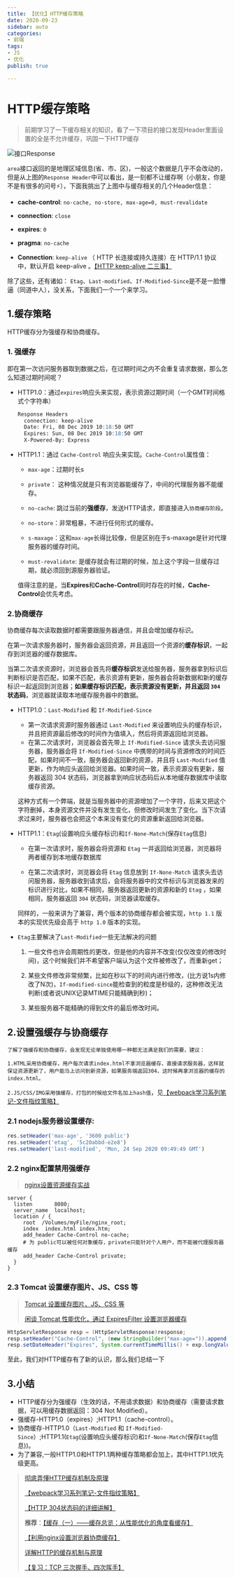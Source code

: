 ```yaml
---
title: 【优化】HTTP缓存策略
date: 2020-09-23
sidebar: auto
categories: 
- 前端
tags: 
- JS
- 优化
publish: true

---
```


# HTTP缓存策略

> 前期学习了一下缓存相关的知识，看了一下项目的接口发现Header里面设置的全是不允许缓存，巩固一下HTTP缓存

![接口Response](../../../images/frontEnd/cache-header.png)

`area`接口返回的是地理区域信息(省、市、区)，一般这个数据是几乎不会改动的，但是从上图的`Response Header`中可以看出，是一刻都不让缓存啊（小朋友，你是不是有很多的问号:zap:），下面我挑出了上图中与缓存相关的几个Header信息：

+ **cache-control**: `no-cache, no-store, max-age=0, must-revalidate` 
+ **connection**: `close`
+ **expires**: `0`
+ **pragma**: `no-cache`

+ **Connection**: `keep-alive` （ HTTP 长连接或持久连接）在 HTTP/1.1 协议中，默认开启 keep-alive 。[【HTTP keep-alive 二三事】](https://lotabout.me/2019/Things-about-keepalive/)

除了这些，还有诸如： `Etag`、`Last-modified`、`If-Modified-Since`是不是一脸懵逼（同道中人），没关系，下面我们一个一个来学习。

## 1.缓存策略

HTTP缓存分为强缓存和协商缓存。

### 1. 强缓存

即在第一次访问服务器取到数据之后，在过期时间之内不会重复请求数据，那么怎么知道过期时间呢？

+ HTTP1.0：通过`expires`响应头来实现，表示资源过期时间（一个GMT时间格式个字符串）

  ```markdown
  Response Headers
  	connection: keep-alive
  	Date: Fri, 08 Dec 2019 10:18:50 GMT
  	Expires: Sun, 08 Dec 2019 10:18:50 GMT
  	X-Powered-By: Express
  ```

  

+ HTTP1.1：通过 `Cache-Control` 响应头来实现。`Cache-Control`属性值：

  - `max-age`：过期时长s

  - `private`： 这种情况就是只有浏览器能缓存了，中间的代理服务器不能缓存。

  - `no-cache`: 跳过当前的**强缓存**，发送HTTP请求，即直接进入`协商缓存阶段`。

  - `no-store`：非常粗暴，不进行任何形式的缓存。

  - `s-maxage`：这和`max-age`长得比较像，但是区别在于s-maxage是针对代理服务器的缓存时间。

  - `must-revalidate`: 是缓存就会有过期的时候，加上这个字段一旦缓存过期，就必须回到源服务器验证。

    

  值得注意的是，当**Expires**和**Cache-Control**同时存在的时候，**Cache-Control**会优先考虑。

### 2.协商缓存

协商缓存每次读取数据时都需要跟服务器通信，并且会增加缓存标识。

在第一次请求服务器时，服务器会返回资源，并且返回一个资源的**缓存标识**，一起存到浏览器的缓存数据库。

当第二次请求资源时，浏览器会首先将**缓存标识**发送给服务器，服务器拿到标识后判断标识是否匹配，如果不匹配，表示资源有更新，服务器会将新数据和新的缓存标识一起返回到浏览器；**如果缓存标识匹配，表示资源没有更新，并且返回 `304` 状态码**，浏览器就读取本地缓存服务器中的数据。

+ HTTP1.0：`Last-Modified` 和 `If-Modified-Since`

  + 第一次请求资源时服务器通过 `Last-Modified` 来设置响应头的缓存标识，并且把资源最后修改的时间作为值填入，然后将资源返回给浏览器。
  + 在第二次请求时，浏览器会首先带上 `If-Modified-Since` 请求头去访问服务器，服务器会将 `If-Modified-Since` 中携带的时间与资源修改的时间匹配，如果时间不一致，服务器会返回新的资源，并且将 `Last-Modified` 值更新，作为响应头返回给浏览器。如果时间一致，表示资源没有更新，服务器返回 304 状态码，浏览器拿到响应状态码后从本地缓存数据库中读取缓存资源。

  这种方式有一个弊端，就是当服务器中的资源增加了一个字符，后来又把这个字符删掉，本身资源文件并没有发生变化，但修改时间发生了变化。当下次请求过来时，服务器也会把这个本来没有变化的资源重新返回给浏览器。

+ HTTP1.1：`Etag`(设置响应头缓存标识)和`If-None-Match`(保存`Etag`信息)

  + 在第一次请求时，服务器会将资源和 `Etag` 一并返回给浏览器，浏览器将两者缓存到本地缓存数据库

  + 在第二次请求时，浏览器会将 `Etag` 信息放到 `If-None-Match` 请求头去访问服务器，服务器收到请求后，会将服务器中的文件标识与浏览器发来的标识进行对比，如果不相同，服务器返回更新的资源和新的 `Etag` ，如果相同，服务器返回 `304` 状态码，浏览器读取缓存。

    

  同样的，一般来讲为了兼容，两个版本的协商缓存都会被实现，`http 1.1` 版本的实现优先级会高于 `http 1.0` 版本的实现。

  

+ `Etag`主要解决了`Last-Modified`一些无法解决的问题

  1. 一些文件也许会周期性的更改，但是他的内容并不改变(仅仅改变的修改时间)，这个时候我们并不希望客户端认为这个文件被修改了，而重新get；

  2. 某些文件修改非常频繁，比如在秒以下的时间内进行修改，(比方说1s内修改了N次)，`If-modified-since`能检查到的粒度是秒级的，这种修改无法判断(或者说UNIX记录MTIME只能精确到秒)；

  3. 某些服务器不能精确的得到文件的最后修改时间。

     

## 2.设置强缓存与协商缓存

`了解了强缓存和协商缓存，会发现无论单独使用哪一种都无法满足我们的需要，建议：`

`1.HTML采用协商缓存，用户每次请求index.html不拿浏览器缓存，直接请求服务器，这样就保证资源更新了，用户能马上访问到新资源，如果服务端返回304，这时候再拿浏览器的缓存的index.html。`

`2.JS/CSS/IMG采用强缓存，打包的时候给文件名加上hash值`，见[【webpack学习系列笔记-文件指纹策略】](https://docs.zkkysqs.top/other/webpack/Webpack%E5%AD%A6%E4%B9%A0%E7%AC%94%E8%AE%B0%E4%B9%8B%E5%9F%BA%E7%A1%80%E5%BA%94%E7%94%A8.html#_6-文件指纹策略-chunkhash、contenthash和hash)

### 2.1 nodejs服务器设置缓存:

```js
res.setHeader('max-age', '3600 public')
res.setHeader('etag', '5c20abbd-e2e8')
res.setHeader('last-modified', 'Mon, 24 Sep 2020 09:49:49 GMT')
```

### 2.2 nginx配置禁用强缓存

> [nginx设置资源缓存实战](https://juejin.im/post/6844903981181829134)

```nginx
server {
  listen       8080;
  server_name  localhost;
  location / {
     root  /Volumes/myFile/nginx_root;   
     index  index.html index.htm;
     add_header Cache-Control no-cache;
     # 为 public可以被任何对象缓存，private只能针对个人用户，而不能被代理服务器缓存
     add_header Cache-Control private;
  }
}
```

### 2.3 Tomcat 设置缓存图片、JS、CSS 等

> [Tomcat 设置缓存图片、JS、CSS 等](http://read.pudn.com/downloads416/ebook/1767859/Tomcat%20%E8%AE%BE%E7%BD%AE%E7%BC%93%E5%AD%98%E5%9B%BE%E7%89%87JS%E5%92%8CCSS%E7%AD%89.pdf)
>
> [闲谈 Tomcat 性能优化，通过 ExpiresFilter 设置浏览器缓存](https://zhangzw.com/posts/20190926.html)

```java
HttpServletResponse resp = (HttpServletResponse)response;
resp.setHeader("Cache-Control", (new StringBuilder("max-age=")).append(exp).toString());
resp.setDateHeader("Expires", System.currentTimeMillis() + exp.longValue() * 1000L);
```

至此，我们对HTTP缓存有了新的认识，那么我们总结一下

## 3.小结

+ HTTP缓存分为强缓存（生效的话，不用请求数据）和协商缓存（需要请求数据，可以用缓存数据返回：304 Not Modified）。
+ 强缓存-HTTP1.0（expires）;HTTP1.1（cache-control）。
+ 协商缓存-HTTP1.0（`Last-Modified` 和 `If-Modified-Since`）;HTTP1.1(`Etag`(设置响应头缓存标识)和`If-None-Match`(保存`Etag`信息))。
+ 为了兼容,一般HTTP1.0和HTTP1.1两种缓存策略都会加上，其中HTTP1.1优先级更高。





>  [彻底弄懂HTTP缓存机制及原理](https://www.cnblogs.com/chenqf/p/6386163.html)
>
>  [【webpack学习系列笔记-文件指纹策略】](https://docs.zkkysqs.top/other/webpack/Webpack%E5%AD%A6%E4%B9%A0%E7%AC%94%E8%AE%B0%E4%B9%8B%E5%9F%BA%E7%A1%80%E5%BA%94%E7%94%A8.html#_6-文件指纹策略-chunkhash、contenthash和hash)
>
>  [【HTTP 304状态码的详细讲解】](https://blog.csdn.net/huwei2003/article/details/70139062?utm_medium=distribute.pc_relevant.none-task-blog-title-1&spm=1001.2101.3001.4242)
>
>  **推荐**：[【缓存（一）——缓存总览：从性能优化的角度看缓存】](https://github.com/amandakelake/blog/issues/43)
>
>  [【利用nginx设置浏览器协商缓存】](https://blog.csdn.net/weixin_30443895/article/details/96133353?utm_medium=distribute.pc_relevant.none-task-blog-BlogCommendFromMachineLearnPai2-6.channel_param&depth_1-utm_source=distribute.pc_relevant.none-task-blog-BlogCommendFromMachineLearnPai2-6.channel_param)
>
>  [详解HTTP的缓存机制与原理](https://www.jianshu.com/p/f080181021cb)
>
>  [【复习：TCP 三次握手、四次挥手】](https://lotabout.me/2019/TCP-connection-establish-and-termination/)

